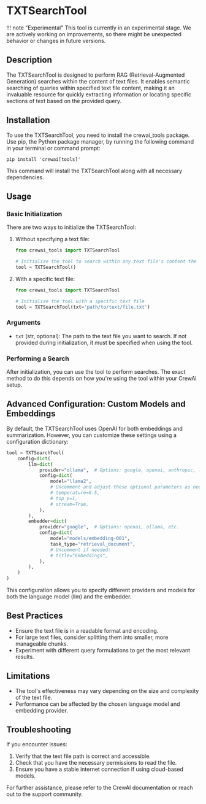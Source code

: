 # TXTSearchTool

!!! note "Experimental"
    This tool is currently in an experimental stage. We are actively working on improvements, so there might be unexpected behavior or changes in future versions.

## Description
The TXTSearchTool is designed to perform RAG (Retrieval-Augmented Generation) searches within the content of text files. It enables semantic searching of queries within specified text file content, making it an invaluable resource for quickly extracting information or locating specific sections of text based on the provided query.

## Installation
To use the TXTSearchTool, you need to install the crewai_tools package. Use pip, the Python package manager, by running the following command in your terminal or command prompt:

```shell
pip install 'crewai[tools]'
```

This command will install the TXTSearchTool along with all necessary dependencies.

## Usage

### Basic Initialization
There are two ways to initialize the TXTSearchTool:

1. Without specifying a text file:
   ```python
   from crewai_tools import TXTSearchTool

   # Initialize the tool to search within any text file's content the agent learns about during its execution
   tool = TXTSearchTool()
   ```

2. With a specific text file:
   ```python
   from crewai_tools import TXTSearchTool

   # Initialize the tool with a specific text file
   tool = TXTSearchTool(txt='path/to/text/file.txt')
   ```

### Arguments
- `txt` (str, optional): The path to the text file you want to search. If not provided during initialization, it must be specified when using the tool.

### Performing a Search
After initialization, you can use the tool to perform searches. The exact method to do this depends on how you're using the tool within your CrewAI setup.

## Advanced Configuration: Custom Models and Embeddings

By default, the TXTSearchTool uses OpenAI for both embeddings and summarization. However, you can customize these settings using a configuration dictionary:

```python
tool = TXTSearchTool(
    config=dict(
        llm=dict(
            provider="ollama",  # Options: google, openai, anthropic, llama2, etc.
            config=dict(
                model="llama2",
                # Uncomment and adjust these optional parameters as needed:
                # temperature=0.5,
                # top_p=1,
                # stream=True,
            ),
        ),
        embedder=dict(
            provider="google",  # Options: openai, ollama, etc.
            config=dict(
                model="models/embedding-001",
                task_type="retrieval_document",
                # Uncomment if needed:
                # title="Embeddings",
            ),
        ),
    )
)
```

This configuration allows you to specify different providers and models for both the language model (llm) and the embedder.

## Best Practices
- Ensure the text file is in a readable format and encoding.
- For large text files, consider splitting them into smaller, more manageable chunks.
- Experiment with different query formulations to get the most relevant results.

## Limitations
- The tool's effectiveness may vary depending on the size and complexity of the text file.
- Performance can be affected by the chosen language model and embedding provider.

## Troubleshooting
If you encounter issues:
1. Verify that the text file path is correct and accessible.
2. Check that you have the necessary permissions to read the file.
3. Ensure you have a stable internet connection if using cloud-based models.

For further assistance, please refer to the CrewAI documentation or reach out to the support community.
